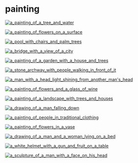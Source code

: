 # painting

<a href="a_painting_of_a_tree_and_water.jpg"><img alt="a_painting_of_a_tree_and_water" src="a_painting_of_a_tree_and_water.jpg"></a>

<a href="a_painting_of_flowers_on_a_surface.jpg"><img alt="a_painting_of_flowers_on_a_surface" src="a_painting_of_flowers_on_a_surface.jpg"></a>

<a href="a_pool_with_chairs_and_palm_trees.jpg"><img alt="a_pool_with_chairs_and_palm_trees" src="a_pool_with_chairs_and_palm_trees.jpg"></a>

<a href="a_bridge_with_a_view_of_a_city.jpg"><img alt="a_bridge_with_a_view_of_a_city" src="a_bridge_with_a_view_of_a_city.jpg"></a>

<a href="a_painting_of_a_garden_with_a_house_and_trees.jpeg"><img alt="a_painting_of_a_garden_with_a_house_and_trees" src="a_painting_of_a_garden_with_a_house_and_trees.jpeg"></a>

<a href="a_stone_archway_with_people_walking_in_front_of_it.jpg"><img alt="a_stone_archway_with_people_walking_in_front_of_it" src="a_stone_archway_with_people_walking_in_front_of_it.jpg"></a>

<a href="a_man_with_a_head_light_shining_from_another_man's_head.png"><img alt="a_man_with_a_head_light_shining_from_another_man's_head" src="a_man_with_a_head_light_shining_from_another_man's_head.png"></a>

<a href="a_painting_of_flowers_and_a_glass_of_wine.jpg"><img alt="a_painting_of_flowers_and_a_glass_of_wine" src="a_painting_of_flowers_and_a_glass_of_wine.jpg"></a>

<a href="a_painting_of_a_landscape_with_trees_and_houses.jpg"><img alt="a_painting_of_a_landscape_with_trees_and_houses" src="a_painting_of_a_landscape_with_trees_and_houses.jpg"></a>

<a href="a_drawing_of_a_man_falling_down.jpg"><img alt="a_drawing_of_a_man_falling_down" src="a_drawing_of_a_man_falling_down.jpg"></a>

<a href="a_painting_of_people_in_traditional_clothing.jpg"><img alt="a_painting_of_people_in_traditional_clothing" src="a_painting_of_people_in_traditional_clothing.jpg"></a>

<a href="a_painting_of_flowers_in_a_vase.jpg"><img alt="a_painting_of_flowers_in_a_vase" src="a_painting_of_flowers_in_a_vase.jpg"></a>

<a href="a_drawing_of_a_man_and_a_woman_lying_on_a_bed.jpg"><img alt="a_drawing_of_a_man_and_a_woman_lying_on_a_bed" src="a_drawing_of_a_man_and_a_woman_lying_on_a_bed.jpg"></a>

<a href="a_white_helmet_with_a_gun_and_fruit_on_a_table.png"><img alt="a_white_helmet_with_a_gun_and_fruit_on_a_table" src="a_white_helmet_with_a_gun_and_fruit_on_a_table.png"></a>

<a href="a_sculpture_of_a_man_with_a_face_on_his_head.png"><img alt="a_sculpture_of_a_man_with_a_face_on_his_head" src="a_sculpture_of_a_man_with_a_face_on_his_head.png"></a>

